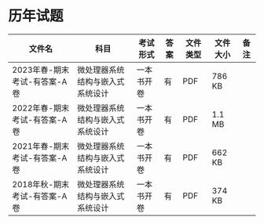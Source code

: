 # 历年试题

文件名|科目|考试形式|答案|文件类型|文件大小|备注
---|---|---|---|---|---|---
2023年春-期末考试-有答案-A卷|微处理器系统结构与嵌入式系统设计|一本书开卷|有|PDF|786 KB
2022年春-期末考试-有答案-A卷|微处理器系统结构与嵌入式系统设计|一本书开卷|有|PDF|1.1 MB
2021年春-期末考试-有答案-A卷|微处理器系统结构与嵌入式系统设计|一本书开卷|有|PDF|662 KB
2018年秋-期末考试-有答案-A卷|微处理器系统结构与嵌入式系统设计|一本书开卷|有|PDF|374 KB
